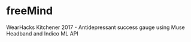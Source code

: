 # freeMind
WearHacks Kitchener 2017 - Antidepressant success gauge using Muse Headband and Indico ML API
